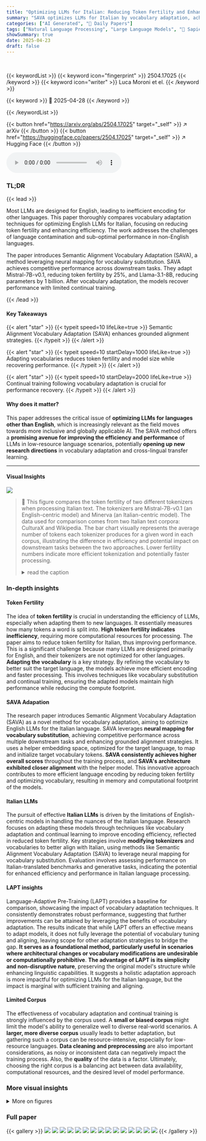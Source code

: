 ```yaml
---
title: "Optimizing LLMs for Italian: Reducing Token Fertility and Enhancing Efficiency Through Vocabulary Adaptation"
summary: "SAVA optimizes LLMs for Italian by vocabulary adaptation, achieving efficient encoding & faster inference."
categories: ["AI Generated", "🤗 Daily Papers"]
tags: ["Natural Language Processing", "Large Language Models", "🏢 Sapienza University of Rome",]
showSummary: true
date: 2025-04-23
draft: false
---
```


<br>

{{< keywordList >}}
{{< keyword icon="fingerprint" >}} 2504.17025 {{< /keyword >}}
{{< keyword icon="writer" >}} Luca Moroni et el. {{< /keyword >}}
 
{{< keyword >}} 🤗 2025-04-28 {{< /keyword >}}
 
{{< /keywordList >}}

{{< button href="https://arxiv.org/abs/2504.17025" target="_self" >}}
↗ arXiv
{{< /button >}}
{{< button href="https://huggingface.co/papers/2504.17025" target="_self" >}}
↗ Hugging Face
{{< /button >}}



<audio controls>
    <source src="https://ai-paper-reviewer.com/2504.17025/podcast.wav" type="audio/wav">
    Your browser does not support the audio element.
</audio>


### TL;DR


{{< lead >}}

Most LLMs are designed for English, leading to inefficient encoding for other languages. This paper thoroughly compares vocabulary adaptation techniques for optimizing English LLMs for Italian, focusing on reducing token fertility and enhancing efficiency. The work addresses the challenges of language contamination and sub-optimal performance in non-English languages.



The paper introduces Semantic Alignment Vocabulary Adaptation (SAVA), a method leveraging neural mapping for vocabulary substitution. SAVA achieves competitive performance across downstream tasks. They adapt Mistral-7B-v0.1, reducing token fertility by 25%, and Llama-3.1-8B, reducing parameters by 1 billion. After vocabulary adaptation, the models recover performance with limited continual training.

{{< /lead >}}


#### Key Takeaways

{{< alert "star" >}}
{{< typeit speed=10 lifeLike=true >}} Semantic Alignment Vocabulary Adaptation (SAVA) enhances grounded alignment strategies. {{< /typeit >}}
{{< /alert >}}

{{< alert "star" >}}
{{< typeit speed=10 startDelay=1000 lifeLike=true >}} Adapting vocabularies reduces token fertility and model size while recovering performance. {{< /typeit >}}
{{< /alert >}}

{{< alert "star" >}}
{{< typeit speed=10 startDelay=2000 lifeLike=true >}} Continual training following vocabulary adaptation is crucial for performance recovery. {{< /typeit >}}
{{< /alert >}}

#### Why does it matter?
This paper addresses the critical issue of **optimizing LLMs for languages other than English**, which is increasingly relevant as the field moves towards more inclusive and globally applicable AI. The SAVA method offers a **promising avenue for improving the efficiency and performance** of LLMs in low-resource language scenarios, potentially **opening up new research directions** in vocabulary adaptation and cross-lingual transfer learning.

------
#### Visual Insights



![](https://arxiv.org/html/2504.17025/x1.png)

> 🔼 This figure compares the token fertility of two different tokenizers when processing Italian text.  The tokenizers are Mistral-7B-v0.1 (an English-centric model) and Minerva (an Italian-centric model). The data used for comparison comes from two Italian text corpora: CulturaX and Wikipedia.  The bar chart visually represents the average number of tokens each tokenizer produces for a given word in each corpus, illustrating the difference in efficiency and potential impact on downstream tasks between the two approaches. Lower fertility numbers indicate more efficient tokenization and potentially faster processing.
> <details>
> <summary>read the caption</summary>
> Figure 1: Fertility for two different tokenizers, Mistral-7B-v0.1 (left) and Minerva (right), over Italian texts from CulturaX (blue) and Wikipedia (red).
> </details>







### In-depth insights


#### Token Fertility
The idea of **token fertility** is crucial in understanding the efficiency of LLMs, especially when adapting them to new languages. It essentially measures how many tokens a word is split into. **High token fertility indicates inefficiency**, requiring more computational resources for processing. The paper aims to reduce token fertility for Italian, thus improving performance. This is a significant challenge because many LLMs are designed primarily for English, and their tokenizers are not optimized for other languages. **Adapting the vocabulary** is a key strategy. By refining the vocabulary to better suit the target language, the models achieve more efficient encoding and faster processing. This involves techniques like vocabulary substitution and continual training, ensuring the adapted models maintain high performance while reducing the compute footprint.

#### SAVA Adapation
The research paper introduces Semantic Alignment Vocabulary Adaptation (SAVA) as a novel method for vocabulary adaptation, aiming to optimize English LLMs for the Italian language. SAVA leverages **neural mapping for vocabulary substitution**, achieving competitive performance across multiple downstream tasks and enhancing grounded alignment strategies. It uses a helper embedding space, optimized for the target language, to map and initialize target vocabulary tokens. **SAVA consistently achieves higher overall scores** throughout the training process, and **SAVA's architecture exhibited closer alignment** with the helper model. This innovative approach contributes to more efficient language encoding by reducing token fertility and optimizing vocabulary, resulting in memory and computational footprint of the models.

#### Italian LLMs
The pursuit of effective **Italian LLMs** is driven by the limitations of English-centric models in handling the nuances of the Italian language. Research focuses on adapting these models through techniques like vocabulary adaptation and continual learning to improve encoding efficiency, reflected in reduced token fertility. Key strategies involve **modifying tokenizers** and vocabularies to better align with Italian, using methods like Semantic Alignment Vocabulary Adaptation (SAVA) to leverage neural mapping for vocabulary substitution. Evaluation involves assessing performance on Italian-translated benchmarks and generative tasks, indicating the potential for enhanced efficiency and performance in Italian language processing.

#### LAPT insights
Language-Adaptive Pre-Training (LAPT) provides a baseline for comparison, showcasing the impact of vocabulary adaptation techniques. It consistently demonstrates robust performance, suggesting that further improvements can be attained by leveraging the benefits of vocabulary adaptation. The results indicate that while LAPT offers an effective means to adapt models, it does not fully leverage the potential of vocabulary tuning and aligning, leaving scope for other adaptation strategies to bridge the gap. **It serves as a foundational method, particularly useful in scenarios where architectural changes or vocabulary modifications are undesirable or computationally prohibitive**. **The advantage of LAPT is its simplicity and non-disruptive nature**, preserving the original model's structure while enhancing linguistic capabilities. It suggests a holistic adaptation approach is more impactful for optimizing LLMs for the Italian language, but the impact is marginal with sufficient training and aligning.

#### Limited Corpus
The effectiveness of vocabulary adaptation and continual training is strongly influenced by the corpus used. A **small or biased corpus** might limit the model's ability to generalize well to diverse real-world scenarios. A **larger, more diverse corpus** usually leads to better adaptation, but gathering such a corpus can be resource-intensive, especially for low-resource languages. **Data cleaning and preprocessing** are also important considerations, as noisy or inconsistent data can negatively impact the training process. Also, the **quality** of the data is a factor. Ultimately, choosing the right corpus is a balancing act between data availability, computational resources, and the desired level of model performance. 


### More visual insights

<details>
<summary>More on figures
</summary>


![](https://arxiv.org/html/2504.17025/extracted/6384534/mistral_it_0shot.png)

> 🔼 This figure shows the average performance of six different Mistral-7B-v0.1 based models during continual training on Italian translated benchmarks.  The models are: the baseline Mistral-7B-v0.1 model (LAPT), and five variations produced using different vocabulary adaptation techniques: Random, FVT, CLP, SAVA and Minerva. The x-axis represents training steps, while the y-axis represents average accuracy across the six datasets. The graph illustrates how the performance of each model evolves over the course of the training, allowing for a comparison of the effectiveness of different vocabulary adaptation strategies.
> <details>
> <summary>read the caption</summary>
> Figure 2: Average performance of Mistral-7B-v0.1 based models during training on Italian translated benchmarks. The average was calculated over six datasets.
> </details>



![](https://arxiv.org/html/2504.17025/extracted/6384534/llama_it_0shot-new.png)

> 🔼 This figure displays the average performance of Llama-3.1-8B language models during continual training on Italian-translated benchmark datasets.  The continual training involved adapting the models to the Italian language, and the graph shows how their performance changes across different stages of training, measured by the average accuracy across six different benchmark datasets. This illustrates the model's learning progress over time, allowing for an assessment of its adaptation efficacy.
> <details>
> <summary>read the caption</summary>
> Figure 3: Average performance of Llama-3.1-8B based models during training on Italian translated benchmarks. The average was calculated over six datasets.
> </details>



![](https://arxiv.org/html/2504.17025/extracted/6384534/mistral_en_0shot.png)

> 🔼 This figure displays the average performance of Mistral-7B-v0.1 language models across six different English benchmark datasets throughout a continual training process.  The x-axis represents the number of training steps completed, and the y-axis shows the average accuracy achieved across the six benchmarks.  Different lines represent different vocabulary adaptation methods, showing how each method affects model performance over time.
> <details>
> <summary>read the caption</summary>
> Figure 4: Average performance of Mistral-7B-v0.1 based models during training on English benchmarks. The average was calculated over six datasets.
> </details>



![](https://arxiv.org/html/2504.17025/extracted/6384534/llama_en_0shot-new.png)

> 🔼 This figure displays the average performance of Llama-3.1-8B language models over six different English benchmark datasets throughout the continual training process.  The x-axis represents the number of training steps completed and the y-axis shows the average accuracy across the six datasets. This visual helps to assess how the model's performance on English language tasks evolves as it undergoes further training.
> <details>
> <summary>read the caption</summary>
> Figure 5: Average performance of Llama-3.1-8B based models during training on English benchmarks. The average was calculated over six datasets.
> </details>



![](https://arxiv.org/html/2504.17025/extracted/6384534/mistral_training_loss-new.png)

> 🔼 This figure shows the training loss curves for Mistral-7B-v0.1 models during continual training.  The curves represent different vocabulary adaptation techniques applied to the model: Random, FVT, CLP, SAVA, and LAPT. The x-axis represents the training steps, and the y-axis represents the training loss. The plot visually compares the convergence speed and overall loss achieved by each method, offering insights into their efficiency and effectiveness in adapting the model to the target language.
> <details>
> <summary>read the caption</summary>
> Figure 6: Loss during continual training of Mistral-7B-v0.1 models.
> </details>



![](https://arxiv.org/html/2504.17025/extracted/6384534/llama_training_loss-new.png)

> 🔼 This figure shows the training loss curves for the Llama-3.1-8B language model during continual training.  Several different vocabulary adaptation techniques (FVT, SAVA, and LAPT) are compared to a random baseline. The x-axis represents the number of training steps, and the y-axis shows the training loss. The plot illustrates how the loss decreases over time for each method, indicating the model's improvement in learning the target language.  This visualization helps to assess the effectiveness of different vocabulary adaptation strategies and their impact on training efficiency.
> <details>
> <summary>read the caption</summary>
> Figure 7: Loss during continual training of Llama-3.1-8B models.
> </details>



![](https://arxiv.org/html/2504.17025/extracted/6384534/cross_similarity.jpg)

> 🔼 This figure visualizes the cosine similarity between different Mistral-7B-v0.1 models after undergoing continual training with 12 billion tokens.  Each model was adapted using a different vocabulary adaptation technique (Random, FVT, CLP, SAVA). The heatmap shows the pairwise similarity scores, illustrating the relationships and differences in the embedding space structures resulting from each adaptation method.  Higher similarity scores indicate greater similarity in the embedding space representations learned by the models.
> <details>
> <summary>read the caption</summary>
> Figure 8: Similarity across models after continual training on 12B tokens.
> </details>



![](https://arxiv.org/html/2504.17025/extracted/6384534/mistral_training_loss_sava_models-new.png)

> 🔼 This figure displays the training loss curves for Mistral-7B-v0.1 models during continual training.  Different lines represent models adapted using various vocabulary adaptation techniques: SAVA with different helper model sizes (350M, 1B, and 3B parameters). The x-axis represents the number of training steps, and the y-axis shows the training loss.  The plot helps to visualize the convergence speed and overall performance of each adaptation method during the continual training process, showing how the size of the helper model affects training.
> <details>
> <summary>read the caption</summary>
> Figure 9: Loss during continual training of Mistral models.
> </details>



![](https://arxiv.org/html/2504.17025/extracted/6384534/mistral_training_loss_sava_anchors-new.png)

> 🔼 This figure displays the training loss curves for Mistral-7B-v0.1 models during continual training using the SAVA method with varying numbers of tokens used to train the linear mapping function (φ).  The curves show how the training loss changes over time (number of training steps) for different configurations of the SAVA method, demonstrating the impact of the number of tokens selected from the intersection of the source and target vocabularies on model convergence during the continual training process.
> <details>
> <summary>read the caption</summary>
> Figure 10: Loss during continual training of Mistral models.
> </details>



</details>






### Full paper

{{< gallery >}}
<img src="https://ai-paper-reviewer.com/2504.17025/1.png" class="grid-w50 md:grid-w33 xl:grid-w25" />
<img src="https://ai-paper-reviewer.com/2504.17025/2.png" class="grid-w50 md:grid-w33 xl:grid-w25" />
<img src="https://ai-paper-reviewer.com/2504.17025/3.png" class="grid-w50 md:grid-w33 xl:grid-w25" />
<img src="https://ai-paper-reviewer.com/2504.17025/4.png" class="grid-w50 md:grid-w33 xl:grid-w25" />
<img src="https://ai-paper-reviewer.com/2504.17025/5.png" class="grid-w50 md:grid-w33 xl:grid-w25" />
<img src="https://ai-paper-reviewer.com/2504.17025/6.png" class="grid-w50 md:grid-w33 xl:grid-w25" />
<img src="https://ai-paper-reviewer.com/2504.17025/7.png" class="grid-w50 md:grid-w33 xl:grid-w25" />
<img src="https://ai-paper-reviewer.com/2504.17025/8.png" class="grid-w50 md:grid-w33 xl:grid-w25" />
<img src="https://ai-paper-reviewer.com/2504.17025/9.png" class="grid-w50 md:grid-w33 xl:grid-w25" />
<img src="https://ai-paper-reviewer.com/2504.17025/10.png" class="grid-w50 md:grid-w33 xl:grid-w25" />
<img src="https://ai-paper-reviewer.com/2504.17025/11.png" class="grid-w50 md:grid-w33 xl:grid-w25" />
<img src="https://ai-paper-reviewer.com/2504.17025/12.png" class="grid-w50 md:grid-w33 xl:grid-w25" />
<img src="https://ai-paper-reviewer.com/2504.17025/13.png" class="grid-w50 md:grid-w33 xl:grid-w25" />
<img src="https://ai-paper-reviewer.com/2504.17025/14.png" class="grid-w50 md:grid-w33 xl:grid-w25" />
<img src="https://ai-paper-reviewer.com/2504.17025/15.png" class="grid-w50 md:grid-w33 xl:grid-w25" />
{{< /gallery >}}